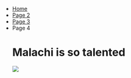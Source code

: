 <ul class="breadcrumb">
  <li><a href="https://luciapusateri.github.io/test/index.html">Home</a></li>
  <li><a href="pag2.html">Page 2</a></li>
  <li><a href="pag3.html">Page 3</a></li>
  <li>Page 4</li>

<h1> Malachi is so talented</h1>

<p>
<img src="waterpenguin.jpeg" />
</p>
